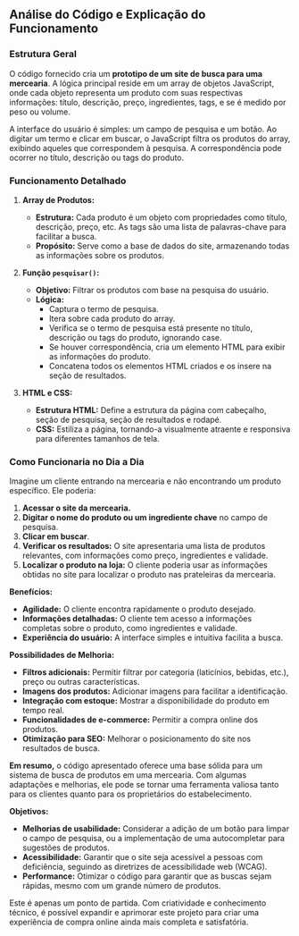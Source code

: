 ## Análise do Código e Explicação do Funcionamento

### Estrutura Geral

O código fornecido cria um **prototipo de um site de busca para uma mercearia**. A lógica principal reside em um array de objetos JavaScript, onde cada objeto representa um produto com suas respectivas informações: título, descrição, preço, ingredientes, tags, e se é medido por peso ou volume.

A interface do usuário é simples: um campo de pesquisa e um botão. Ao digitar um termo e clicar em buscar, o JavaScript filtra os produtos do array, exibindo aqueles que correspondem à pesquisa. A correspondência pode ocorrer no título, descrição ou tags do produto.

### Funcionamento Detalhado

1. **Array de Produtos:**
   * **Estrutura:** Cada produto é um objeto com propriedades como título, descrição, preço, etc. As tags são uma lista de palavras-chave para facilitar a busca.
   * **Propósito:** Serve como a base de dados do site, armazenando todas as informações sobre os produtos.

2. **Função `pesquisar()`:**
   * **Objetivo:** Filtrar os produtos com base na pesquisa do usuário.
   * **Lógica:**
     * Captura o termo de pesquisa.
     * Itera sobre cada produto do array.
     * Verifica se o termo de pesquisa está presente no título, descrição ou tags do produto, ignorando case.
     * Se houver correspondência, cria um elemento HTML para exibir as informações do produto.
     * Concatena todos os elementos HTML criados e os insere na seção de resultados.

3. **HTML e CSS:**
   * **Estrutura HTML:** Define a estrutura da página com cabeçalho, seção de pesquisa, seção de resultados e rodapé.
   * **CSS:** Estiliza a página, tornando-a visualmente atraente e responsiva para diferentes tamanhos de tela.

### Como Funcionaria no Dia a Dia

Imagine um cliente entrando na mercearia e não encontrando um produto específico. Ele poderia:

1. **Acessar o site da mercearia.**
2. **Digitar o nome do produto ou um ingrediente chave** no campo de pesquisa.
3. **Clicar em buscar**.
4. **Verificar os resultados:** O site apresentaria uma lista de produtos relevantes, com informações como preço, ingredientes e validade.
5. **Localizar o produto na loja:** O cliente poderia usar as informações obtidas no site para localizar o produto nas prateleiras da mercearia.

**Benefícios:**

* **Agilidade:** O cliente encontra rapidamente o produto desejado.
* **Informações detalhadas:** O cliente tem acesso a informações completas sobre o produto, como ingredientes e validade.
* **Experiência do usuário:** A interface simples e intuitiva facilita a busca.

**Possibilidades de Melhoria:**

* **Filtros adicionais:** Permitir filtrar por categoria (laticínios, bebidas, etc.), preço ou outras características.
* **Imagens dos produtos:** Adicionar imagens para facilitar a identificação.
* **Integração com estoque:** Mostrar a disponibilidade do produto em tempo real.
* **Funcionalidades de e-commerce:** Permitir a compra online dos produtos.
* **Otimização para SEO:** Melhorar o posicionamento do site nos resultados de busca.

**Em resumo,** o código apresentado oferece uma base sólida para um sistema de busca de produtos em uma mercearia. Com algumas adaptações e melhorias, ele pode se tornar uma ferramenta valiosa tanto para os clientes quanto para os proprietários do estabelecimento.

**Objetivos:**
* **Melhorias de usabilidade:** Considerar a adição de um botão para limpar o campo de pesquisa, ou a implementação de uma autocompletar para sugestões de produtos.
* **Acessibilidade:** Garantir que o site seja acessível a pessoas com deficiência, seguindo as diretrizes de acessibilidade web (WCAG).
* **Performance:** Otimizar o código para garantir que as buscas sejam rápidas, mesmo com um grande número de produtos.

Este é apenas um ponto de partida. Com criatividade e conhecimento técnico, é possível expandir e aprimorar este projeto para criar uma experiência de compra online ainda mais completa e satisfatória.
